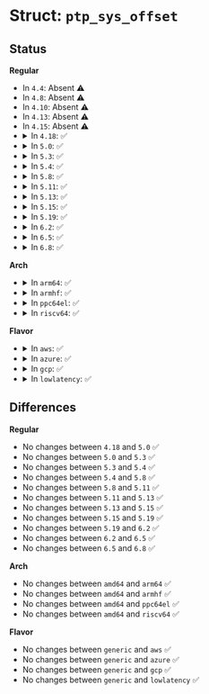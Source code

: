 # Struct: <code>ptp_sys_offset</code>

## Status
<b>Regular</b>
<ul>
<li>
In <code>4.4</code>: Absent ⚠️
</li>
<li>
In <code>4.8</code>: Absent ⚠️
</li>
<li>
In <code>4.10</code>: Absent ⚠️
</li>
<li>
In <code>4.13</code>: Absent ⚠️
</li>
<li>
In <code>4.15</code>: Absent ⚠️
</li>
<li>
<details>
<summary>In <code>4.18</code>: ✅</summary>

```c
struct ptp_sys_offset {
    unsigned int n_samples;
    unsigned int rsv[3];
    struct ptp_clock_time ts[51];
};
```
</details>
</li>
<li>
<details>
<summary>In <code>5.0</code>: ✅</summary>

```c
struct ptp_sys_offset {
    unsigned int n_samples;
    unsigned int rsv[3];
    struct ptp_clock_time ts[51];
};
```
</details>
</li>
<li>
<details>
<summary>In <code>5.3</code>: ✅</summary>

```c
struct ptp_sys_offset {
    unsigned int n_samples;
    unsigned int rsv[3];
    struct ptp_clock_time ts[51];
};
```
</details>
</li>
<li>
<details>
<summary>In <code>5.4</code>: ✅</summary>

```c
struct ptp_sys_offset {
    unsigned int n_samples;
    unsigned int rsv[3];
    struct ptp_clock_time ts[51];
};
```
</details>
</li>
<li>
<details>
<summary>In <code>5.8</code>: ✅</summary>

```c
struct ptp_sys_offset {
    unsigned int n_samples;
    unsigned int rsv[3];
    struct ptp_clock_time ts[51];
};
```
</details>
</li>
<li>
<details>
<summary>In <code>5.11</code>: ✅</summary>

```c
struct ptp_sys_offset {
    unsigned int n_samples;
    unsigned int rsv[3];
    struct ptp_clock_time ts[51];
};
```
</details>
</li>
<li>
<details>
<summary>In <code>5.13</code>: ✅</summary>

```c
struct ptp_sys_offset {
    unsigned int n_samples;
    unsigned int rsv[3];
    struct ptp_clock_time ts[51];
};
```
</details>
</li>
<li>
<details>
<summary>In <code>5.15</code>: ✅</summary>

```c
struct ptp_sys_offset {
    unsigned int n_samples;
    unsigned int rsv[3];
    struct ptp_clock_time ts[51];
};
```
</details>
</li>
<li>
<details>
<summary>In <code>5.19</code>: ✅</summary>

```c
struct ptp_sys_offset {
    unsigned int n_samples;
    unsigned int rsv[3];
    struct ptp_clock_time ts[51];
};
```
</details>
</li>
<li>
<details>
<summary>In <code>6.2</code>: ✅</summary>

```c
struct ptp_sys_offset {
    unsigned int n_samples;
    unsigned int rsv[3];
    struct ptp_clock_time ts[51];
};
```
</details>
</li>
<li>
<details>
<summary>In <code>6.5</code>: ✅</summary>

```c
struct ptp_sys_offset {
    unsigned int n_samples;
    unsigned int rsv[3];
    struct ptp_clock_time ts[51];
};
```
</details>
</li>
<li>
<details>
<summary>In <code>6.8</code>: ✅</summary>

```c
struct ptp_sys_offset {
    unsigned int n_samples;
    unsigned int rsv[3];
    struct ptp_clock_time ts[51];
};
```
</details>
</li>
</ul>
<b>Arch</b>
<ul>
<li>
<details>
<summary>In <code>arm64</code>: ✅</summary>

```c
struct ptp_sys_offset {
    unsigned int n_samples;
    unsigned int rsv[3];
    struct ptp_clock_time ts[51];
};
```
</details>
</li>
<li>
<details>
<summary>In <code>armhf</code>: ✅</summary>

```c
struct ptp_sys_offset {
    unsigned int n_samples;
    unsigned int rsv[3];
    struct ptp_clock_time ts[51];
};
```
</details>
</li>
<li>
<details>
<summary>In <code>ppc64el</code>: ✅</summary>

```c
struct ptp_sys_offset {
    unsigned int n_samples;
    unsigned int rsv[3];
    struct ptp_clock_time ts[51];
};
```
</details>
</li>
<li>
<details>
<summary>In <code>riscv64</code>: ✅</summary>

```c
struct ptp_sys_offset {
    unsigned int n_samples;
    unsigned int rsv[3];
    struct ptp_clock_time ts[51];
};
```
</details>
</li>
</ul>
<b>Flavor</b>
<ul>
<li>
<details>
<summary>In <code>aws</code>: ✅</summary>

```c
struct ptp_sys_offset {
    unsigned int n_samples;
    unsigned int rsv[3];
    struct ptp_clock_time ts[51];
};
```
</details>
</li>
<li>
<details>
<summary>In <code>azure</code>: ✅</summary>

```c
struct ptp_sys_offset {
    unsigned int n_samples;
    unsigned int rsv[3];
    struct ptp_clock_time ts[51];
};
```
</details>
</li>
<li>
<details>
<summary>In <code>gcp</code>: ✅</summary>

```c
struct ptp_sys_offset {
    unsigned int n_samples;
    unsigned int rsv[3];
    struct ptp_clock_time ts[51];
};
```
</details>
</li>
<li>
<details>
<summary>In <code>lowlatency</code>: ✅</summary>

```c
struct ptp_sys_offset {
    unsigned int n_samples;
    unsigned int rsv[3];
    struct ptp_clock_time ts[51];
};
```
</details>
</li>
</ul>

## Differences
<b>Regular</b>
<ul>
<li>
No changes between <code>4.18</code> and <code>5.0</code> ✅
</li>
<li>
No changes between <code>5.0</code> and <code>5.3</code> ✅
</li>
<li>
No changes between <code>5.3</code> and <code>5.4</code> ✅
</li>
<li>
No changes between <code>5.4</code> and <code>5.8</code> ✅
</li>
<li>
No changes between <code>5.8</code> and <code>5.11</code> ✅
</li>
<li>
No changes between <code>5.11</code> and <code>5.13</code> ✅
</li>
<li>
No changes between <code>5.13</code> and <code>5.15</code> ✅
</li>
<li>
No changes between <code>5.15</code> and <code>5.19</code> ✅
</li>
<li>
No changes between <code>5.19</code> and <code>6.2</code> ✅
</li>
<li>
No changes between <code>6.2</code> and <code>6.5</code> ✅
</li>
<li>
No changes between <code>6.5</code> and <code>6.8</code> ✅
</li>
</ul>
<b>Arch</b>
<ul>
<li>
No changes between <code>amd64</code> and <code>arm64</code> ✅
</li>
<li>
No changes between <code>amd64</code> and <code>armhf</code> ✅
</li>
<li>
No changes between <code>amd64</code> and <code>ppc64el</code> ✅
</li>
<li>
No changes between <code>amd64</code> and <code>riscv64</code> ✅
</li>
</ul>
<b>Flavor</b>
<ul>
<li>
No changes between <code>generic</code> and <code>aws</code> ✅
</li>
<li>
No changes between <code>generic</code> and <code>azure</code> ✅
</li>
<li>
No changes between <code>generic</code> and <code>gcp</code> ✅
</li>
<li>
No changes between <code>generic</code> and <code>lowlatency</code> ✅
</li>
</ul>
